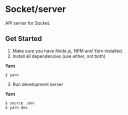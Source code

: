 # Socket/server

API server for Socket.


## Get Started

1. Make sure you have Node.js, NPM and Yarn installed.
2. Install all dependencies (use either, not both)

  **Yarn**

  ```
  $ yarn 
  ```
  
3. Run development server

  **Yarn**

  ```
  $ source .env
  $ yarn dev
  ```
